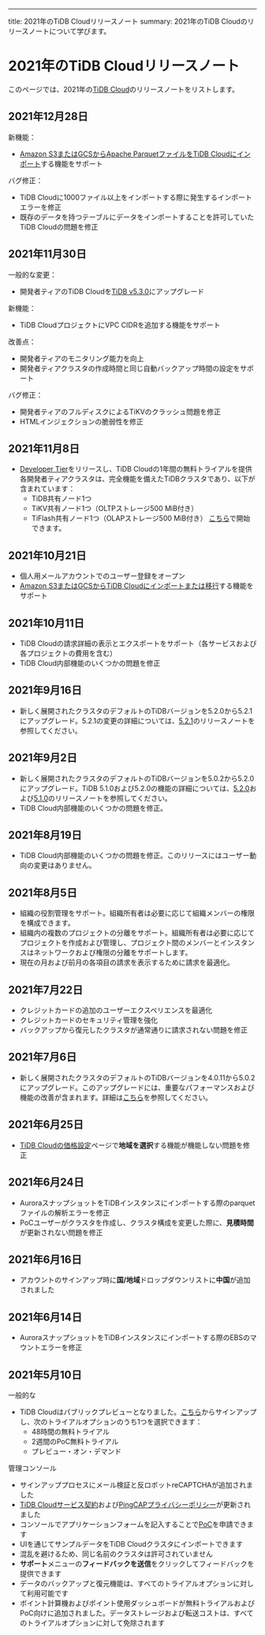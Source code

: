 ---
title: 2021年のTiDB Cloudリリースノート
summary: 2021年のTiDB Cloudのリリースノートについて学びます。

# 2021年のTiDB Cloudリリースノート

このページでは、2021年の[TiDB Cloud](https://www.pingcap.com/tidb-cloud/)のリリースノートをリストします。

## 2021年12月28日

新機能：

* [Amazon S3またはGCSからApache ParquetファイルをTiDB Cloudにインポート](/tidb-cloud/import-parquet-files.md)する機能をサポート

バグ修正：

* TiDB Cloudに1000ファイル以上をインポートする際に発生するインポートエラーを修正
* 既存のデータを持つテーブルにデータをインポートすることを許可していたTiDB Cloudの問題を修正

## 2021年11月30日

一般的な変更：

* 開発者ティアのTiDB Cloudを[TiDB v5.3.0](https://docs.pingcap.com/tidb/stable/release-5.3.0)にアップグレード

新機能：

* TiDB CloudプロジェクトにVPC CIDRを追加する機能をサポート

改善点：

* 開発者ティアのモニタリング能力を向上
* 開発者ティアクラスタの作成時間と同じ自動バックアップ時間の設定をサポート

バグ修正：

* 開発者ティアのフルディスクによるTiKVのクラッシュ問題を修正
* HTMLインジェクションの脆弱性を修正

## 2021年11月8日

* [Developer Tier](/tidb-cloud/select-cluster-tier.md#tidb-serverless)をリリースし、TiDB Cloudの1年間の無料トライアルを提供
    各開発者ティアクラスタは、完全機能を備えたTiDBクラスタであり、以下が含まれています：
    * TiDB共有ノード1つ
    * TiKV共有ノード1つ（OLTPストレージ500 MiB付き）
    * TiFlash共有ノード1つ（OLAPストレージ500 MiB付き）
  [こちら](/tidb-cloud/tidb-cloud-quickstart.md)で開始できます。

## 2021年10月21日

* 個人用メールアカウントでのユーザー登録をオープン
* [Amazon S3またはGCSからTiDB Cloudにインポートまたは移行](/tidb-cloud/import-csv-files.md)する機能をサポート

## 2021年10月11日

* TiDB Cloudの請求詳細の表示とエクスポートをサポート（各サービスおよび各プロジェクトの費用を含む）
* TiDB Cloud内部機能のいくつかの問題を修正

## 2021年9月16日

* 新しく展開されたクラスタのデフォルトのTiDBバージョンを5.2.0から5.2.1にアップグレード。5.2.1の変更の詳細については、[5.2.1](https://docs.pingcap.com/tidb/stable/release-5.2.1)のリリースノートを参照してください。

## 2021年9月2日

* 新しく展開されたクラスタのデフォルトのTiDBバージョンを5.0.2から5.2.0にアップグレード。TiDB 5.1.0および5.2.0の機能の詳細については、[5.2.0](https://docs.pingcap.com/tidb/stable/release-5.2.0)および[5.1.0](https://docs.pingcap.com/tidb/stable/release-5.1.0)のリリースノートを参照してください。
* TiDB Cloud内部機能のいくつかの問題を修正。

## 2021年8月19日

* TiDB Cloud内部機能のいくつかの問題を修正。このリリースにはユーザー動向の変更はありません。

## 2021年8月5日

* 組織の役割管理をサポート。組織所有者は必要に応じて組織メンバーの権限を構成できます。
* 組織内の複数のプロジェクトの分離をサポート。組織所有者は必要に応じてプロジェクトを作成および管理し、プロジェクト間のメンバーとインスタンスはネットワークおよび権限の分離をサポートします。
* 現在の月および前月の各項目の請求を表示するために請求を最適化。

## 2021年7月22日

* クレジットカードの追加のユーザーエクスペリエンスを最適化
* クレジットカードのセキュリティ管理を強化
* バックアップから復元したクラスタが通常通りに請求されない問題を修正

## 2021年7月6日

* 新しく展開されたクラスタのデフォルトのTiDBバージョンを4.0.11から5.0.2にアップグレード。このアップグレードには、重要なパフォーマンスおよび機能の改善が含まれます。詳細は[こちら](https://docs.pingcap.com/tidb/stable/release-5.0.0)を参照してください。

## 2021年6月25日

* [TiDB Cloudの価格設定](https://en.pingcap.com/products/tidbcloud/pricing/)ページで**地域を選択**する機能が機能しない問題を修正

## 2021年6月24日

* AuroraスナップショットをTiDBインスタンスにインポートする際のparquetファイルの解析エラーを修正
* PoCユーザーがクラスタを作成し、クラスタ構成を変更した際に、**見積時間**が更新されない問題を修正

## 2021年6月16日

* アカウントのサインアップ時に**国/地域**ドロップダウンリストに**中国**が追加されました

## 2021年6月14日

* AuroraスナップショットをTiDBインスタンスにインポートする際のEBSのマウントエラーを修正

## 2021年5月10日

一般的な

* TiDB Cloudはパブリックプレビューとなりました。[こちら](https://tidbcloud.com/signup)からサインアップし、次のトライアルオプションのうち1つを選択できます：
    * 48時間の無料トライアル
    * 2週間のPoC無料トライアル
    * プレビュー・オン・デマンド

管理コンソール

* サインアッププロセスにメール検証と反ロボットreCAPTCHAが追加されました
* [TiDB Cloudサービス契約](https://pingcap.com/legal/tidb-cloud-services-agreement)および[PingCAPプライバシーポリシー](https://pingcap.com/legal/privacy-policy/)が更新されました
* コンソールでアプリケーションフォームを記入することで[PoC](/tidb-cloud/tidb-cloud-poc.md)を申請できます
* UIを通じてサンプルデータをTiDB Cloudクラスタにインポートできます
* 混乱を避けるため、同じ名前のクラスタは許可されていません
* **サポート**メニューの**フィードバックを送信**をクリックしてフィードバックを提供できます
* データのバックアップと復元機能は、すべてのトライアルオプションに対して利用可能です
* ポイント計算機およびポイント使用ダッシュボードが無料トライアルおよびPoC向けに追加されました。データストレージおよび転送コストは、すべてのトライアルオプションに対して免除されます
